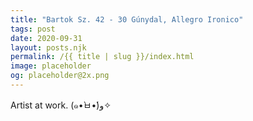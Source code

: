 ```yaml
---
title: "Bartok Sz. 42 - 30 Gúnydal, Allegro Ironico"
tags: post
date: 2020-09-31
layout: posts.njk
permalink: /{{ title | slug }}/index.html
image: placeholder
og: placeholder@2x.png
---
```


Artist at work.
(๑•̀ㅂ•́)و✧
